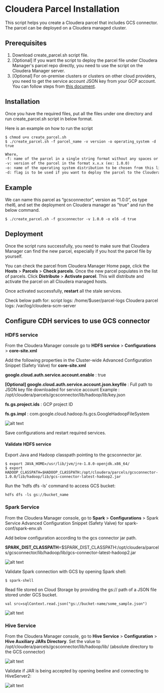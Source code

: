 # Cloudera Parcel Installation

This script helps you create a Cloudera parcel that includes GCS connector. The parcel can be deployed on a Cloudera managed cluster.

## Prerequisites
1. Download create_parcel.sh script file.
2. [Optional] If you want the script to deploy the parcel file under Cloudera Manager's parcel repo directly, you need to use the script on the Cloudera Manager server.
3. [Optional] For on-premise clusters or clusters on other cloud providers, you need to get the service account JSON key from your GCP account. You can follow steps from [this document](https://cloud.google.com/iam/docs/creating-managing-service-account-keys).

## Installation
Once you have the required files, put all the files under one directory and run create_parcel.sh script in below format.

Here is an example on how to run the script
```
$ chmod u+x create_parcel.sh
$ ./create_parcel.sh -f parcel_name -v version -o operating_system -d true
```

```markdown
Where,
-f: name of the parcel in a single string format without any spaces or special characters.
-v: version of the parcel in the format x.x.x (ex: 1.0.0)
-o: name of the operating system distribution to be chosen from this list (rhel5, rhel6, rhel7, suse11, ubuntu10, ubuntu12, ubuntu14, debian6, debian7)
-d: flag is to be used if you want to deploy the parcel to the Cloudera manager parcel repo folder, this flag is optional and if not provided then the parcel file will be created in the same directory where script run.

```
Example
------
We can name this parcel as “gcsconnector”, version as “1.0.0”, os type rhel6, and set the deployment on Cloudera manager as "true" and run the below command.
```
$ ./create_parcel.sh -f gcsconnector -v 1.0.0 -o el6 -d true
```

## Deployment
Once the script runs successfully, you need to make sure that Cloudera Manager can find the new parcel, especially if you host the parcel file by yourself. 
 
You can check the parcel from Cloudera Manager Home page, click the **Hosts** > **Parcels** > **Check parcels**. Once the new parcel populates in the list of parcels.
Click **Distribute** > **Activate parcel**. This will distribute and activate the parcel on all Cloudera managed hosts.

Once activated successfully, **restart** all the stale services.

Check below path for:
script logs:
/home/$user/parcel-logs
Cloudera parcel logs:
/var/log/cloudera-scm-server


## Configure CDH services to use GCS connector

### HDFS service
From the Cloudera Manager console go to **HDFS service** > **Configurations** > **core-site.xml** 

Add the following properties in the Cluster-wide Advanced Configuration Snippet (Safety Valve) for **core-site.xml** 

**google.cloud.auth.service.account.enable** : true

**[Optional] google.cloud.auth.service.account.json.keyfile** : Full path to JSON key file downloaded for service account
Example : 
/opt/cloudera/parcels/gcsconnector/lib/hadoop/lib/key.json

**fs.gs.project.ids** : GCP project ID

**fs.gs.impl** : com.google.cloud.hadoop.fs.gcs.GoogleHadoopFileSystem

![alt text](images/screenshot-hdfs-config.png)

Save configurations and restart required services.

#### Validate HDFS service
Export Java and Hadoop classpath pointing to the gcsconnector jar.
```
$ export JAVA_HOME=/usr/lib/jvm/jre-1.8.0-openjdk.x86_64/
$ export HADOOP_CLASSPATH=$HADOOP_CLASSPATH:/opt/cloudera/parcels/gcsconnector-1.0.0/lib/hadoop/lib/gcs-connector-latest-hadoop2.jar
```

Run the 'hdfs dfs -ls' command to access GCS bucket:
```
hdfs dfs -ls gs://bucket_name
```

### Spark Service
From the Cloudera Manager console, go to **Spark** > **Configurations** > Spark Service Advanced Configuration Snippet (Safety Valve) for spark-conf/spark-env.sh

Add below configuration according to the gcs connector jar path.

**SPARK_DIST_CLASSPATH**=$SPARK_DIST_CLASSPATH:/opt/cloudera/parcels/gcsconnector/lib/hadoop/lib/gcs-connector-latest-hadoop2.jar

![alt text](images/screenshot-spark-config.png)

Validate Spark connection with GCS by opening Spark shell:

```
$ spark-shell
```
Read file stored on Cloud Storage by providing the gs:// path of a JSON file stored under GCS bucket.
```
val src=sqlContext.read.json("gs://bucket-name/some_sample.json")
```

![alt text](images/screenshot-spark-validate.png)

### Hive Service
From the Cloudera Manager console, go to **Hive Service** > **Configuration** > **Hive Auxiliary JARs Directory**. Set the value to /opt/cloudera/parcels/gcsconnector/lib/hadoop/lib/
(absolute directory to the GCS connector)

![alt text](images/screenshot-hive-config.png)

Validate if JAR is being accepted by opening beeline and connecting to HiveServer2:

![alt text](images/screenshot-hive-validate.png)
